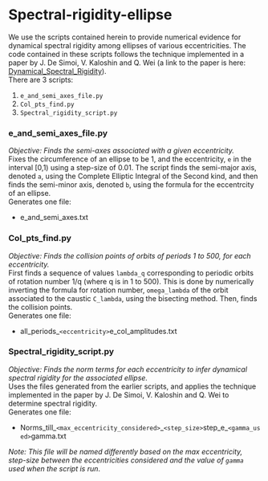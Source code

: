 # Spectral-rigidity-ellipse

We use the scripts contained herein to provide numerical evidence for dynamical spectral rigidity among ellipses of
various eccentricities. The code contained in these scripts follows the technique implemented in a paper by J. De Simoi, V. Kaloshin and Q. Wei (a link to the paper is here: [Dynamical_Spectral_Rigidity](https://annals.math.princeton.edu/2017/186-1/p07)).  
There are 3 scripts:
1. `e_and_semi_axes_file.py`
2. `Col_pts_find.py`
3. `Spectral_rigidity_script.py`

### e_and_semi_axes_file.py
_Objective: Finds the semi-axes associated with a given eccentricity._  
Fixes the circumference of an ellipse to be 1, and the eccentricity, `e` in the interval \[0,1) using a step-size of 0.01. The script finds the semi-major axis, denoted `a`, using the Complete Elliptic Integral of the Second kind, and then finds the semi-minor axis, denoted `b`, using the formula for the eccentrcity of an ellipse.  
Generates one file:
* e_and_semi_axes.txt 

### Col_pts_find.py
_Objective: Finds the collision points of orbits of periods 1 to 500, for each eccentricity._  
First finds a sequence of values `lambda_q` corresponding to periodic orbits of rotation number 1/q (where q is in 1 to 500). This is done by numerically inverting the formula for rotation number, `omega_lambda` of the orbit associated to the caustic `C_lambda`, using the bisecting method. Then, finds the collision points.  
Generates one file:
* all_periods_`<eccentricity>`e_col_amplitudes.txt  

### Spectral_rigidity_script.py
_Objective: Finds the norm terms for each eccentricity to infer dynamical spectral rigidity for the associated ellipse._  
Uses the files generated from the earlier scripts, and applies the technique implemented in the paper by J. De Simoi, V. Kaloshin and Q. Wei to determine spectral rigidity.  
Generates one file:  
* Norms_till_`<max_eccentricity_considered>`\_`<step_size>`step_e\_`<gamma_used>`gamma.txt  

*Note: This file will be named differently based on the max eccentricity, step-size between the eccentricities considered and the value of `gamma` used when the script is run*.
